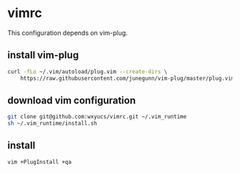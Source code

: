 # vimrc

This configuration depends on vim-plug.

## install vim-plug
```bash
curl -fLo ~/.vim/autoload/plug.vim --create-dirs \
    https://raw.githubusercontent.com/junegunn/vim-plug/master/plug.vim
```

## download vim configuration
```bash
git clone git@github.com:wxyucs/vimrc.git ~/.vim_runtime
sh ~/.vim_runtime/install.sh
```

## install
```bash
vim +PlugInstall +qa
```
